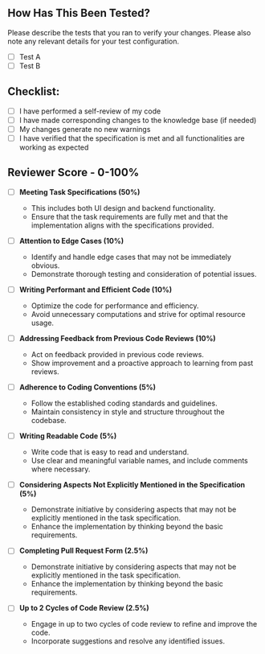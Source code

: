 ## How Has This Been Tested?

Please describe the tests that you ran to verify your changes. Please also note any relevant details for your test configuration.
- [ ] Test A
- [ ] Test B

## Checklist:

- [ ] I have performed a self-review of my code
- [ ] I have made corresponding changes to the knowledge base (if needed)
- [ ] My changes generate no new warnings
- [ ] I have verified that the specification is met and all functionalities are working as expected

## Reviewer Score - 0-100%

- [ ] **Meeting Task Specifications (50%)**
   - This includes both UI design and backend functionality.
   - Ensure that the task requirements are fully met and that the implementation aligns with the specifications provided.

- [ ] **Attention to Edge Cases (10%)**
   - Identify and handle edge cases that may not be immediately obvious.
   - Demonstrate thorough testing and consideration of potential issues.

- [ ] **Writing Performant and Efficient Code (10%)**
   - Optimize the code for performance and efficiency.
   - Avoid unnecessary computations and strive for optimal resource usage.

- [ ] **Addressing Feedback from Previous Code Reviews (10%)**
   - Act on feedback provided in previous code reviews.
   - Show improvement and a proactive approach to learning from past reviews.

- [ ] **Adherence to Coding Conventions (5%)**
   - Follow the established coding standards and guidelines.
   - Maintain consistency in style and structure throughout the codebase.

- [ ] **Writing Readable Code (5%)**
   - Write code that is easy to read and understand.
   - Use clear and meaningful variable names, and include comments where necessary.

- [ ] **Considering Aspects Not Explicitly Mentioned in the Specification (5%)**
   - Demonstrate initiative by considering aspects that may not be explicitly mentioned in the task specification.
   - Enhance the implementation by thinking beyond the basic requirements.

- [ ] **Completing Pull Request Form (2.5%)**
   - Demonstrate initiative by considering aspects that may not be explicitly mentioned in the task specification.
   - Enhance the implementation by thinking beyond the basic requirements.

- [ ] **Up to 2 Cycles of Code Review (2.5%)**
   - Engage in up to two cycles of code review to refine and improve the code.
   - Incorporate suggestions and resolve any identified issues.